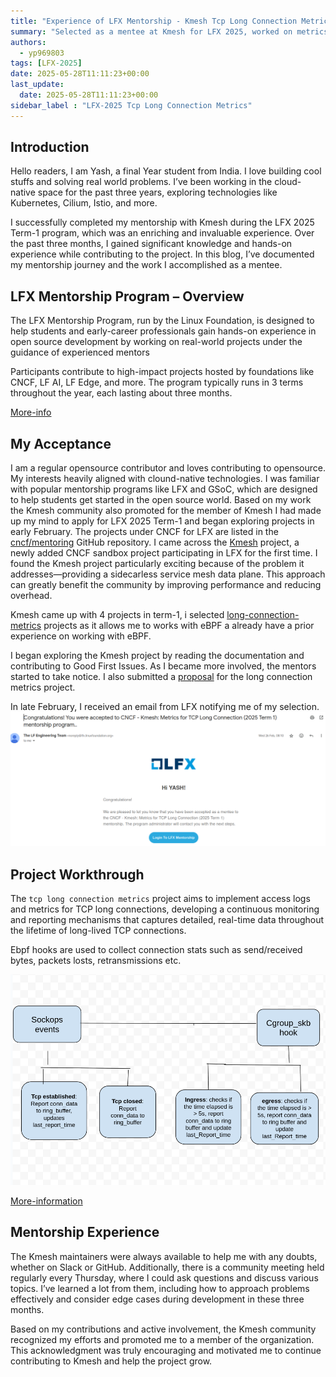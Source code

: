 ```yaml
---
title: "Experience of LFX Mentorship - Kmesh Tcp Long Connection Metrics"
summary: "Selected as a mentee at Kmesh for LFX 2025, worked on metrics collection for persistent connections."
authors:
  - yp969803
tags: [LFX-2025]
date: 2025-05-28T11:11:23+00:00
last_update:
  date: 2025-05-28T11:11:23+00:00
sidebar_label : "LFX-2025 Tcp Long Connection Metrics"
---
```


## Introduction

Hello readers, I am Yash, a final Year student from India. I love building cool stuffs and solving real world problems. I’ve been working in the cloud-native space for the past three years, exploring technologies like Kubernetes, Cilium, Istio, and more.

I successfully completed my mentorship with Kmesh during the LFX 2025 Term-1 program, which was an enriching and invaluable experience. Over the past three months, I gained significant knowledge and hands-on experience while contributing to the project. In this blog, I’ve documented my mentorship journey and the work I accomplished as a mentee.

## LFX Mentorship Program – Overview

The LFX Mentorship Program, run by the Linux Foundation, is designed to help students and early-career professionals gain hands-on experience in open source development by working on real-world projects under the guidance of experienced mentors

Participants contribute to high-impact projects hosted by foundations like CNCF, LF AI, LF Edge, and more. The program typically runs in 3 terms throughout the year, each lasting about three months.

[More-info](https://mentorship.lfx.linuxfoundation.org/#projects_all)

## My Acceptance

I am a regular opensource contributor and loves contributing to opensource. My interests heavily aligned with clound-native technologies. I was familiar with popular mentorship programs like LFX and GSoC, which are designed to help students get started in the open source world.
Based on my work the Kmesh community also promoted for the member of Kmesh
I had made up my mind to apply for LFX 2025 Term-1 and began exploring projects in early February. The projects under CNCF for LFX are listed in the [cncf/mentoring](https://github.com/cncf/mentoring) GitHub repository. I came across the [Kmesh](https://github.com/kmesh-net/kmesh) project, a newly added CNCF sandbox project participating in LFX for the first time.
I found the Kmesh project particularly exciting because of the problem it addresses—providing a sidecarless service mesh data plane. This approach can greatly benefit the community by improving performance and reducing overhead.

Kmesh came up with 4 projects in term-1, i selected [long-connection-metrics](https://github.com/kmesh-net/kmesh/issues/1211) projects as it allows me to works with eBPF a already have a prior experience on working with eBPF.

I began exploring the Kmesh project by reading the documentation and contributing to Good First Issues. As I became more involved, the mentors started to take notice. I also submitted a [proposal](https://github.com/kmesh-net/kmesh/blob/main/docs/proposal/tcp_long_connection_metrics.md) for the long connection metrics project.

In late February, I received an email from LFX notifying me of my selection.
![email](./images/acceptance-email.png)

## Project Workthrough

The `tcp long connection metrics` project aims to implement access logs and metrics for TCP long connections, developing a continuous monitoring and reporting mechanisms that captures detailed, real-time data throughout the lifetime of long-lived TCP connections.

Ebpf hooks are used to collect connection stats such as send/received bytes, packets losts, retransmissions etc.

![design](./images/tcp_long_conn_design.png)

[More-information](https://kmesh.net/docs/transpot-layer/l4-metrics)

## Mentorship Experience

The Kmesh maintainers were always available to help me with any doubts, whether on Slack or GitHub. Additionally, there is a community meeting held regularly every Thursday, where I could ask questions and discuss various topics. I’ve learned a lot from them, including how to approach problems effectively and consider edge cases during development in these three months.

Based on my contributions and active involvement, the Kmesh community recognized my efforts and promoted me to a member of the organization. This acknowledgment was truly encouraging and motivated me to continue contributing to Kmesh and help the project grow.
